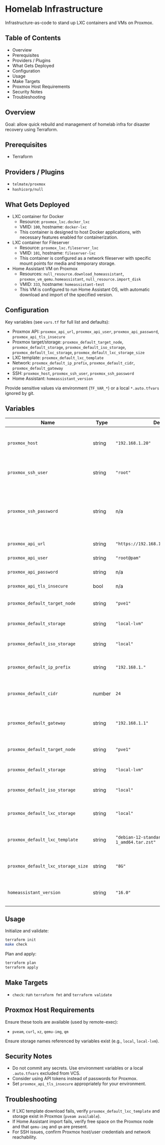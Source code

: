 # Homelab Infrastructure
Infrastructure-as-code to stand up LXC containers and VMs on Proxmox.

## Table of Contents
- Overview
- Prerequisites
- Providers / Plugins
- What Gets Deployed
- Configuration
- Usage
- Make Targets
- Proxmox Host Requirements
- Security Notes
- Troubleshooting

## Overview
Goal: allow quick rebuild and management of homelab infra for disaster recovery using Terraform.

## Prerequisites
- Terraform

## Providers / Plugins
- `telmate/proxmox`
- `hashicorp/null`

## What Gets Deployed
- LXC container for Docker
  - Resource: `proxmox_lxc.docker_lxc`
  - VMID: `100`, hostname: `docker-lxc`
  - This container is designed to host Docker applications, with necessary features enabled for containerization.
- LXC container for Fileserver
  - Resource: `proxmox_lxc.fileserver_lxc`
  - VMID: `101`, hostname: `fileserver-lxc`
  - This container is configured as a network fileserver with specific mount points for media and temporary storage.
- Home Assistant VM on Proxmox
  - Resources: `null_resource.download_homeassistant`, `proxmox_vm_qemu.homeassistant`, `null_resource.import_disk`
  - VMID: `333`, hostname: `homeassistant-test`
  - This VM is configured to run Home Assistant OS, with automatic download and import of the specified version.

## Configuration
Key variables (see `vars.tf` for full list and defaults):
- Proxmox API: `proxmox_api_url`, `proxmox_api_user`, `proxmox_api_password`, `proxmox_api_tls_insecure`
- Proxmox target/storage: `proxmox_default_target_node`, `proxmox_default_storage`, `proxmox_default_iso_storage`, `proxmox_default_lxc_storage`, `proxmox_default_lxc_storage_size`
- LXC template: `proxmox_default_lxc_template`
- Network: `proxmox_default_ip_prefix`, `proxmox_default_cidr`, `proxmox_default_gateway`
- SSH: `proxmox_host`, `proxmox_ssh_user`, `proxmox_ssh_password`
- Home Assistant: `homeassistant_version`

Provide sensitive values via environment (`TF_VAR_*`) or a local `*.auto.tfvars` ignored by git.

## Variables

| Name | Type | Default | Sensitive | Description |
| --- | --- | --- | --- | --- |
| `proxmox_host` | string | `"192.168.1.20"` | no | Proxmox server hostname/IP (for SSH connection) |
| `proxmox_ssh_user` | string | `"root"` | no | SSH username for Proxmox server |
| `proxmox_ssh_password` | string | n/a | yes | SSH password for Proxmox server (consider using SSH keys instead) |
| `proxmox_api_url` | string | `"https://192.168.1.20:8006/api2/json"` | no | Proxmox API URL |
| `proxmox_api_user` | string | `"root@pam"` | no | Proxmox API user |
| `proxmox_api_password` | string | n/a | yes | Proxmox API password |
| `proxmox_api_tls_insecure` | bool | n/a | no | Skip TLS verification |
| `proxmox_default_target_node` | string | `"pve1"` | no | Proxmox node to connect to |
| `proxmox_default_storage` | string | `"local-lvm"` | no | Storage location for VM |
| `proxmox_default_iso_storage` | string | `"local"` | no | Storage location for ISO files |
| `proxmox_default_ip_prefix` | string | `"192.168.1."` | no | Default IP address prefix (first three octets) |
| `proxmox_default_cidr` | number | `24` | no | Default CIDR value for network configuration |
| `proxmox_default_gateway` | string | `"192.168.1.1"` | no | Default gateway IP address for network configuration |
| `proxmox_default_target_node` | string | `"pve1"` | no | Proxmox node to connect to |
| `proxmox_default_storage` | string | `"local-lvm"` | no | Storage location for VM |
| `proxmox_default_iso_storage` | string | `"local"` | no | Storage location for ISO files |
| `proxmox_default_lxc_storage` | string | `"local"` | no | Proxmox default lxc container image |
| `proxmox_default_lxc_template` | string | `"debian-12-standard_12.12-1_amd64.tar.zst"` | no | Proxmox default lxc container image |
| `proxmox_default_lxc_storage_size` | string | `"8G"` | no | Default storage size for LXC containers |
| `homeassistant_version` | string | `"16.0"` | no | Home Assistant version to download |

## Usage
Initialize and validate:

```bash
terraform init
make check
```

Plan and apply:

```bash
terraform plan
terraform apply
```

## Make Targets
- `check`: run `terraform fmt` and `terraform validate`

## Proxmox Host Requirements
Ensure these tools are available (used by remote-exec):
- `pveam`, `curl`, `xz`, `qemu-img`, `qm`

Ensure storage names referenced by variables exist (e.g., `local`, `local-lvm`).

## Security Notes
- Do not commit any secrets. Use environment variables or a local `.auto.tfvars` excluded from VCS.
- Consider using API tokens instead of passwords for Proxmox.
- Set `proxmox_api_tls_insecure` appropriately for your environment.

## Troubleshooting
- If LXC template download fails, verify `proxmox_default_lxc_template` and storage exist in Proxmox (`pveam available`).
- If Home Assistant import fails, verify free space on the Proxmox node and that `qemu-img` and `qm` are present.
- For SSH issues, confirm Proxmox host/user credentials and network reachability.
